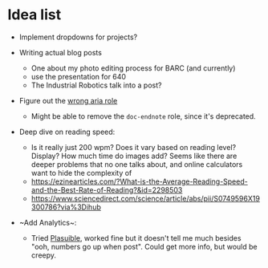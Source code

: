 # Idea list

* Implement dropdowns for projects?
* Writing actual blog posts
  * One about my photo editing process for BARC (and currently)
  * use the presentation for 640
  * The Industrial Robotics talk into a post?

* Figure out the [wrong aria role](https://dequeuniversity.com/rules/axe/4.4/aria-roles?utm_source=lighthouse&utm_medium=devtools)
  * Might be able to remove the `doc-endnote` role, since it's deprecated.

* Deep dive on reading speed:
  * Is it really just 200 wpm? Does it vary based on reading level? Display? How much time do images add? Seems like there are deeper problems that no one talks about, and online calculators want to hide the complexity of
  * https://ezinearticles.com/?What-is-the-Average-Reading-Speed-and-the-Best-Rate-of-Reading?&id=2298503
  * https://www.sciencedirect.com/science/article/abs/pii/S0749596X19300786?via%3Dihub

* ~Add Analytics~:
  * Tried [Plasuible](https://github.com/plausible/analytics/), worked fine but it doesn't tell me much besides "ooh, numbers go up when post".  Could get
    more info, but would be creepy.
